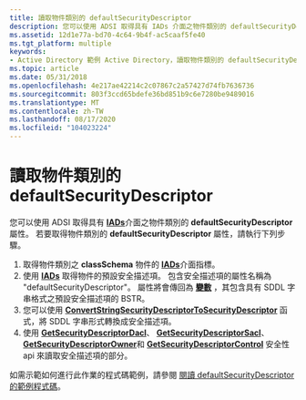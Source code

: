 ```yaml
---
title: 讀取物件類別的 defaultSecurityDescriptor
description: 您可以使用 ADSI 取得具有 IADs 介面之物件類別的 defaultSecurityDescriptor 屬性。
ms.assetid: 12d1e77a-bd70-4c64-9b4f-ac5caaf5fe40
ms.tgt_platform: multiple
keywords:
- Active Directory 範例 Active Directory，讀取物件類別的 defaultSecurityDescriptor
ms.topic: article
ms.date: 05/31/2018
ms.openlocfilehash: 4e217ae42214c2c07867c2a57427d74fb7636736
ms.sourcegitcommit: 803f3ccd65bdefe36bd851b9c6e7280be9489016
ms.translationtype: MT
ms.contentlocale: zh-TW
ms.lasthandoff: 08/17/2020
ms.locfileid: "104023224"
---
```

# <a name="reading-the-defaultsecuritydescriptor-for-an-object-class"></a>讀取物件類別的 defaultSecurityDescriptor

您可以使用 ADSI 取得具有 [**IADs**](/windows/desktop/api/iads/nn-iads-iads)介面之物件類別的 **defaultSecurityDescriptor** 屬性。 若要取得物件類別的 **defaultSecurityDescriptor** 屬性，請執行下列步驟。

1.  取得物件類別之 **classSchema** 物件的 [**IADs**](/windows/desktop/api/iads/nn-iads-iads)介面指標。
2.  使用 [**IADs**](/windows/desktop/api/iads/nf-iads-iads-get) 取得物件的預設安全描述項。 包含安全描述項的屬性名稱為 "defaultSecurityDescriptor"。 屬性將會傳回為 [**變數**](/windows/win32/api/oaidl/ns-oaidl-variant) ，其包含具有 SDDL 字串格式之預設安全描述項的 BSTR。
3.  您可以使用 [**ConvertStringSecurityDescriptorToSecurityDescriptor**](/windows/desktop/api/sddl/nf-sddl-convertstringsecuritydescriptortosecuritydescriptora) 函式，將 SDDL 字串形式轉換成安全描述項。
4.  使用 [**GetSecurityDescriptorDacl**](/windows/desktop/api/securitybaseapi/nf-securitybaseapi-getsecuritydescriptordacl)、 [**GetSecurityDescriptorSacl**](/windows/desktop/api/securitybaseapi/nf-securitybaseapi-getsecuritydescriptorsacl)、 [**GetSecurityDescriptorOwner**](/windows/desktop/api/securitybaseapi/nf-securitybaseapi-getsecuritydescriptorowner)和 [**GetSecurityDescriptorControl**](/windows/desktop/api/securitybaseapi/nf-securitybaseapi-getsecuritydescriptorcontrol) 安全性 api 來讀取安全描述項的部分。

如需示範如何進行此作業的程式碼範例，請參閱 [閱讀 defaultSecurityDescriptor 的範例程式碼](example-code-for-reading-defaultsecuritydescriptor.md)。

 

 